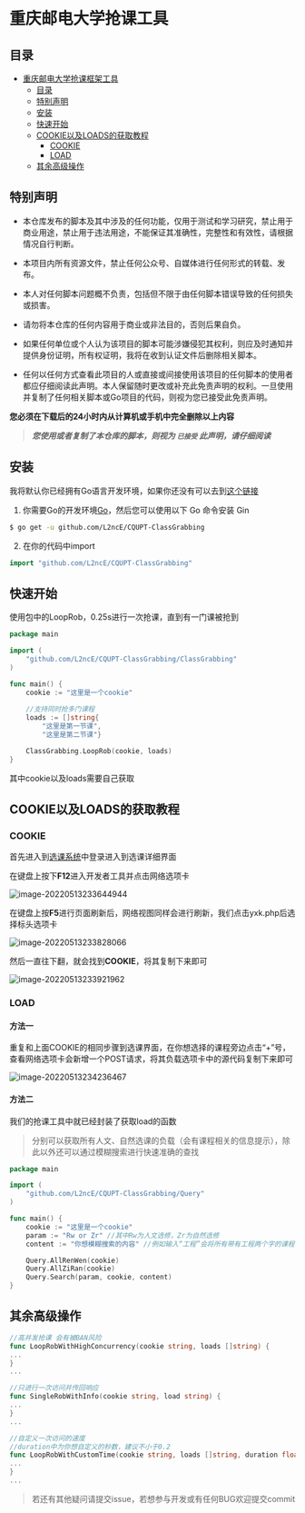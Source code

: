 # 重庆邮电大学抢课工具

## 目录
- [重庆邮电大学抢课框架工具](#重庆邮电大学抢课框架)
    - [目录](#目录)
    - [特别声明](#特别声明)
    - [安装](#安装)
    - [快速开始](#快速开始)
    - [COOKIE以及LOADS的获取教程](#COOKIE以及LOADS的获取教程)
         - [COOKIE](#COOKIE)
         - [LOAD](#LOAD)
    - [其余高级操作](#其余高级操作)

## 特别声明

- 本仓库发布的脚本及其中涉及的任何功能，仅用于测试和学习研究，禁止用于商业用途，禁止用于违法用途，不能保证其准确性，完整性和有效性，请根据情况自行判断。

- 本项目内所有资源文件，禁止任何公众号、自媒体进行任何形式的转载、发布。

- 本人对任何脚本问题概不负责，包括但不限于由任何脚本错误导致的任何损失或损害。

- 请勿将本仓库的任何内容用于商业或非法目的，否则后果自负。

- 如果任何单位或个人认为该项目的脚本可能涉嫌侵犯其权利，则应及时通知并提供身份证明，所有权证明，我将在收到认证文件后删除相关脚本。

- 任何以任何方式查看此项目的人或直接或间接使用该项目的任何脚本的使用者都应仔细阅读此声明。本人保留随时更改或补充此免责声明的权利。一旦使用并复制了任何相关脚本或Go项目的代码，则视为您已接受此免责声明。

**您必须在下载后的24小时内从计算机或手机中完全删除以上内容**

> ***您使用或者复制了本仓库的脚本，则视为 `已接受` 此声明，请仔细阅读***

## 安装

我将默认你已经拥有Go语言开发环境，如果你还没有可以去到[这个链接](https://blog.csdn.net/weixin_44621343/article/details/117792504)

1. 你需要Go的开发环境[Go](https://golang.org/)，然后您可以使用以下 Go 命令安装 Gin
```sh
$ go get -u github.com/L2ncE/CQUPT-ClassGrabbing
```

2. 在你的代码中import

```go
import "github.com/L2ncE/CQUPT-ClassGrabbing"
```


## 快速开始
使用包中的LoopRob，0.25s进行一次抢课，直到有一门课被抢到
```go
package main

import (
	"github.com/L2ncE/CQUPT-ClassGrabbing/ClassGrabbing"
)

func main() {
	cookie := "这里是一个cookie"
	
	//支持同时抢多门课程
	loads := []string{
		"这里是第一节课",
		"这里是第二节课"}

	ClassGrabbing.LoopRob(cookie, loads)
}
```
其中cookie以及loads需要自己获取

## COOKIE以及LOADS的获取教程

### COOKIE
首先进入到[选课系统](http://xk1.cqupt.edu.cn/)中登录进入到选课详细界面

在键盘上按下**F12**进入开发者工具并点击网络选项卡

![image-20220513233644944](https://s2.loli.net/2022/05/13/sM4mAclvHnuyO2F.png)

在键盘上按**F5**进行页面刷新后，网络视图同样会进行刷新，我们点击yxk.php后选择标头选项卡

![image-20220513233828066](https://s2.loli.net/2022/05/13/gc8bBAzf1qwevUr.png)

然后一直往下翻，就会找到**COOKIE**，将其复制下来即可

![image-20220513233921962](https://s2.loli.net/2022/05/13/czhZMt2aL5U1wup.png)

### LOAD

#### 方法一

重复和上面COOKIE的相同步骤到选课界面，在你想选择的课程旁边点击“+”号，查看网络选项卡会新增一个POST请求，将其负载选项卡中的源代码复制下来即可

![image-20220513234236467](https://s2.loli.net/2022/05/13/H6xGfKPQ9d5aVeN.png)



#### 方法二

我们的抢课工具中就已经封装了获取load的函数

> 分别可以获取所有人文、自然选课的负载（会有课程相关的信息提示），除此以外还可以通过模糊搜索进行快速准确的查找

```go
package main

import (
	"github.com/L2ncE/CQUPT-ClassGrabbing/Query"
)

func main() {
	cookie := "这里是一个cookie"
	param := "Rw or Zr" //其中Rw为人文选修，Zr为自然选修
	content := "你想模糊搜索的内容" //例如输入“工程”会将所有带有工程两个字的课程信息以及负载输出

	Query.AllRenWen(cookie)
	Query.AllZiRan(cookie)
	Query.Search(param, cookie, content)
}

```

## 其余高级操作

```go
//高并发抢课 会有被BAN风险
func LoopRobWithHighConcurrency(cookie string, loads []string) {
...
}
...
```

```go
//只进行一次访问并传回响应
func SingleRobWithInfo(cookie string, load string) {
...
}
...
```

```go
//自定义一次访问的速度
//duration中为你想自定义的秒数，建议不小于0.2
func LoopRobWithCustomTime(cookie string, loads []string, duration float64) {
...
}
...
```

> 若还有其他疑问请提交issue，若想参与开发或有任何BUG欢迎提交commit
